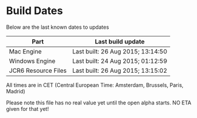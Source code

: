 # Build Dates

Below are the last known dates to updates

Part | Last build update
-----|-----
Mac Engine | Last built: 26 Aug 2015; 13:14:50
Windows Engine | Last built: 24 Aug 2015; 01:12:59
JCR6 Resource Files | Last built: 26 Aug 2015; 13:15:02
All times are in CET (Central European Time: Amsterdam, Brussels, Paris, Madrid)


Please note this file has no real value yet until the open alpha starts. NO ETA given for that yet!
